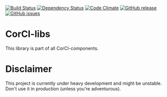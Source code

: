 [![Build Status](https://travis-ci.org/beevelop/corci-libs.svg?branch=master)](https://travis-ci.org/beevelop/corci-libs)
[![Dependency Status](https://gemnasium.com/beevelop/corci-libs.svg)](https://gemnasium.com/beevelop/corci-libs)
[![Code Climate](https://codeclimate.com/github/beevelop/corci-libs/badges/gpa.svg)](https://codeclimate.com/github/beevelop/corci-libs)
[![GitHub release](https://img.shields.io/github/release/beevelop/corci-libs.svg?style=flat)](https://github.com/beevelop/corci-libs/releases)
[![GitHub issues](https://img.shields.io/github/issues/beevelop/corci-libs.svg?style=flat)](https://github.com/beevelop/corci-libs/issues)

# CorCI-libs

This library is part of all CorCI-components.

# Disclaimer

This project is currently under heavy development and might be unstable. Don't use it in production (unless you're adventurous).